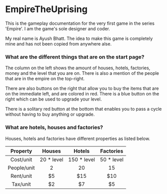 # EmpireTheUprising
This is the gameplay documentation for the very first game in the series 'Empire'. I am the game's sole designer and coder.

My real name is Ayush Bhatt. The idea to make this game is completely mine and has not been copied from anywhere alse.

### What are the different things that are on the start page?

The column on the left shows the amount of houses, hotels, factories, money and the level that you are on. There is also a mention of the people that are in the empire on the top-right.

There are also buttons on the right that allow you to buy the items that are on the immediate left, and are colored in red. There is a blue button on the right which can be used to upgrade your level.

There is a solitary red button at the bottom that enables you to pass a cycle without having to buy anything or upgrade.

### What are hotels, houses and factories?

Houses, hotels and factories have different properties as listed below.

| Property    | Houses     | Hotels      | Factories  |
|:-----------:|:----------:|:-----------:|:----------:|
| Cost/unit   | 20 * level | 150 * level | 50 * level |
| People/unit | 2          | 20          | 15         |
| Rent/unit   | $5         | $15         | $10        |
| Tax/unit    | $2         | $7          | $5         |
